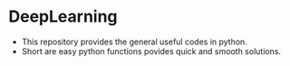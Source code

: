 # DeepLearning
- This repository provides the general useful codes in python. 
- Short are easy python functions povides quick and smooth solutions.
